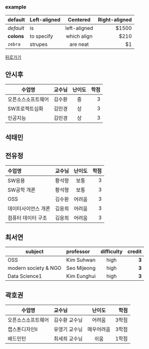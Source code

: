 ### example

| default   | Left-aligned | Centered    | Right-aligned |
|-----------|:-------------|:-----------:|--------------:|
|*default*  |is            |left-aligned |$1500          |
|**colons** |to specify    |which align  |$210           |
|`zebra`    |strupes       |are neat     |$1|


[뒤로가기](./README.md)


## 안시후
|수업명|교수님|난이도|학점|
|-----------|:-------------|:-----------:|--------------:|
|오픈소스소프트웨어|김수환|중|3|
|SW프로젝트심화|김민경|상|3|
|인공지능|김민경|상|3|
  
  

  
## 석태민
  
  
## 전유정
| 수업명   | 교수님 | 난이도    | 학점  |
|:-----------|-------------|:-----------:|--------------:|
|SW응용|황석형|보통|3 |
|SW공학 개론|황석형|보통|3|
|OSS|김수환|어려움|3|
|데이터사이언스 개론|김응희|어려움|3|
|컴퓨터 데이터 구조|김응희|어려움|3|  
  
## 최서연
| subject  | professor |difficulty| credit |
|---------------|:------|:----:|-------------------:|
|OSS   |Kim Suhwan |high |**3**           |
|modern society & NGO  |Seo Mijeong|high |**3**          |
|Data Science1   |Kim Eunghui |high |**3**             |
  
## 곽호권
| 수업명  | 교수님 | 난이도 | 학점 |
|-----------|:-------------|:-----------:|--------------:|
|오픈소스소프트웨어  |김수환 교수님   |어려움 |3학점        |
|캡스톤디자인ll |유영기 교수님  |매우어려움  |3학점         |
|배드민턴    |최세희 교수님    |쉬움     |1학점 |     
  
